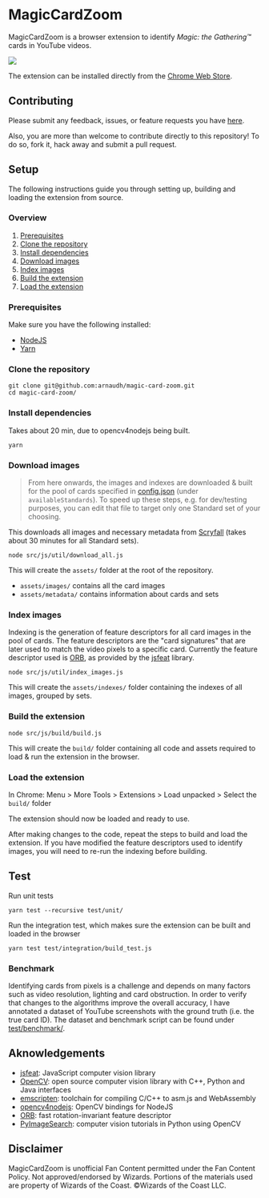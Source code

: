 # MagicCardZoom

MagicCardZoom is a browser extension to identify _Magic: the Gathering™_ cards in YouTube videos.

![](src/img/capture1.gif)

The extension can be installed directly from the [Chrome Web Store](https://chrome.google.com/webstore/detail/magic-card-zoom/cphkchmjhpgjajfogfkolbgageciokda).

<!--- Detailed Description for the Web Store

=== How to use ===
1. install the extension
2. go to a video from the Magic: the Gathering™ official channel (e.g. https://youtu.be/cKPaR2uSpPk?t=222)
3. click on the extension icon in the top right corner of the browser
4. select the appropriate Standard pool of cards (best guess will be selected by default), then click on "Turn on"
5. hover any card in the video to display a high definition view of the card

To stop running the extension, click on the extension icon, then click on "Turn off". The extension will also stop when closing the tab or navigating to a new page.

=== Current limitations ===
- Only videos from the official Magic: the Gathering™ YouTube channel are supported (https://www.youtube.com/channel/UC8ZGymAvfP97qJabgqUkz4A)
- Only Standard and Draft tournament games are supported
- Identification of the correct card depends on how recognisable the card's artwork is, therefore strong light reflection or obstructions (by e.g. dice or other cards) will cause cards to not be identified

I am currently working on those limitations. Please check the extension page again for updates!

=== Feedback / contribute ===
Please submit any feedback, issues, or feature requests you have here: https://github.com/arnaudh/magic-card-zoom/issues
Also, this extension is Open Source and you are more than welcome to contribute! https://github.com/arnaudh/magic-card-zoom

=== Disclaimer ===
MagicCardZoom is unofficial Fan Content permitted under the Fan Content Policy. Not approved/endorsed by Wizards. Portions of the materials used are property of Wizards of the Coast. ©Wizards of the Coast LLC.

-->

## Contributing

Please submit any feedback, issues, or feature requests you have [here](https://github.com/arnaudh/magic-card-zoom/issues).


Also, you are more than welcome to contribute directly to this repository!
To do so, fork it, hack away and submit a pull request.

## Setup

The following instructions guide you through setting up, building and loading the extension from source.

### Overview

1. [Prerequisites](#prerequisites)
2. [Clone the repository](#clone-the-repository)
3. [Install dependencies](#install-dependencies)
4. [Download images](#download-images)
5. [Index images](#index-images)
6. [Build the extension](#build-the-extension)
7. [Load the extension](#load-the-extension)


### Prerequisites

Make sure you have the following installed:
- [NodeJS](https://nodejs.org/)
- [Yarn](https://yarnpkg.com/en/docs/install)

### Clone the repository

```
git clone git@github.com:arnaudh/magic-card-zoom.git
cd magic-card-zoom/
```

### Install dependencies

Takes about 20 min, due to opencv4nodejs being built.

```
yarn
```

### Download images

> From here onwards, the images and indexes are downloaded & built for the pool of cards specified in [config.json](config.json) (under `availableStandards`).
> To speed up these steps, e.g. for dev/testing purposes, you can edit that file to target only one Standard set of your choosing.

This downloads all images and necessary metadata from [Scryfall](http://scryfall.com) (takes about 30 minutes for all Standard sets).

```
node src/js/util/download_all.js
```

This will create the `assets/` folder at the root of the repository.
- `assets/images/` contains all the card images
- `assets/metadata/` contains information about cards and sets


### Index images

Indexing is the generation of feature descriptors for all card images in the pool of cards. The feature descriptors are the "card signatures" that are later used to match the video pixels to a specific card.
Currently the feature descriptor used is [ORB](http://www.willowgarage.com/sites/default/files/orb_final.pdf), as provided by the [jsfeat](https://github.com/inspirit/jsfeat) library.

```
node src/js/util/index_images.js
```

This will create the `assets/indexes/` folder containing the indexes of all images, grouped by sets.

### Build the extension

```
node src/js/build/build.js
```

This will create the `build/` folder containing all code and assets required to load & run the extension in the browser.

### Load the extension

In Chrome: Menu > More Tools > Extensions > Load unpacked > Select the `build/` folder

The extension should now be loaded and ready to use.

After making changes to the code, repeat the steps to build and load the extension. If you have modified the feature descriptors used to identify images, you will need to re-run the indexing before building.


## Test


Run unit tests

```
yarn test --recursive test/unit/
```

Run the integration test, which makes sure the extension can be built and loaded in the browser

```
yarn test test/integration/build_test.js
```

### Benchmark

Identifying cards from pixels is a challenge and depends on many factors such as video resolution, lighting and card obstruction.
In order to verify that changes to the algorithms improve the overall accuracy, I have annotated a dataset of YouTube screenshots with the ground truth (i.e. the true card ID).
The dataset and benchmark script can be found under [test/benchmark/](test/benchmark/).


## Aknowledgements

- [jsfeat](https://github.com/inspirit/jsfeat): JavaScript computer vision library
- [OpenCV](https://github.com/opencv/opencv): open source computer vision library with C++, Python and Java interfaces
- [emscripten](https://emscripten.org/): toolchain for compiling C/C++ to asm.js and WebAssembly
- [opencv4nodejs](https://github.com/justadudewhohacks/opencv4nodejs): OpenCV bindings for NodeJS
- [ORB](http://www.willowgarage.com/sites/default/files/orb_final.pdf): fast rotation-invariant feature descriptor
- [PyImageSearch](http://www.pyimagesearch.com/): computer vision tutorials in Python using OpenCV


## Disclaimer

MagicCardZoom is unofficial Fan Content permitted under the Fan Content Policy. Not approved/endorsed by Wizards. Portions of the materials used are property of Wizards of the Coast. ©Wizards of the Coast LLC. 
